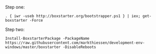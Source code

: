Step one:

```. { iwr -useb http://boxstarter.org/bootstrapper.ps1 } | iex; get-boxstarter -Force```


Step two:

```Install-BoxstarterPackage -PackageName https://raw.githubusercontent.com/markthiessen/development-env-windows/master/boxstarter -DisableReboots```

